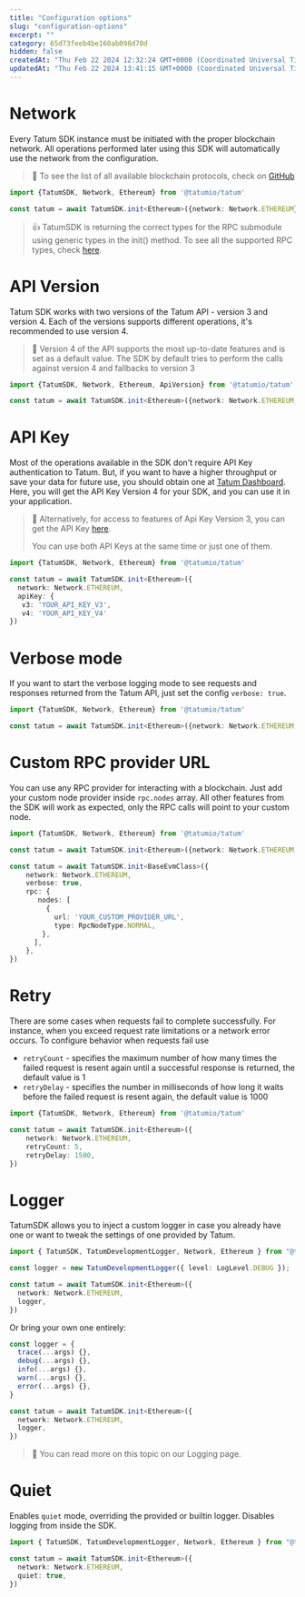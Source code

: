 ```yaml
---
title: "Configuration options"
slug: "configuration-options"
excerpt: ""
category: 65d73feeb4be160ab098d70d
hidden: false
createdAt: "Thu Feb 22 2024 12:32:24 GMT+0000 (Coordinated Universal Time)"
updatedAt: "Thu Feb 22 2024 13:41:15 GMT+0000 (Coordinated Universal Time)"
---
```

# Network

Every Tatum SDK instance must be initiated with the proper blockchain network. All operations performed later using this SDK will automatically use the network from the configuration.

> 📘 To see the list of all available blockchain protocols, check on [GitHub](https://github.com/tatumio/tatum-js/blob/master/src/dto/Network.ts)

```typescript
import {TatumSDK, Network, Ethereum} from '@tatumio/tatum'

const tatum = await TatumSDK.init<Ethereum>({network: Network.ETHEREUM})
```

> 👍 TatumSDK is returning the correct types for the RPC submodule using generic types in the init() method. To see all the supported RPC types, check [here](https://github.com/tatumio/tatum-js/blob/master/src/dto/rpc/index.ts).

# API Version

Tatum SDK works with two versions of the Tatum API - version 3 and version 4. Each of the versions supports different operations, it's recommended to use version 4.

> 📘 Version 4 of the API supports the most up-to-date features and is set as a default value. The SDK by default tries to perform the calls against version 4 and fallbacks to version 3

```typescript
import {TatumSDK, Network, Ethereum, ApiVersion} from '@tatumio/tatum'

const tatum = await TatumSDK.init<Ethereum>({network: Network.ETHEREUM, version: ApiVersion.V4})
```

# API Key

Most of the operations available in the SDK don't require API Key authentication to Tatum. But, if you want to have a higher throughput or save your data for future use, you should obtain one at [Tatum Dashboard](https://dashboard.tatum.io/). Here, you will get the API Key Version 4 for your SDK, and you can use it in your application.

> 📘 Alternatively, for access to features of Api Key Version 3, you can get the API Key [here](https://dashboard.tatum.io/).
> 
> You can use both API Keys at the same time or just one of them.

```typescript
import {TatumSDK, Network, Ethereum} from '@tatumio/tatum'

const tatum = await TatumSDK.init<Ethereum>({
  network: Network.ETHEREUM,
  apiKey: {
   v3: 'YOUR_API_KEY_V3',
   v4: 'YOUR_API_KEY_V4'
})
```

# Verbose mode

If you want to start the verbose logging mode to see requests and responses returned from the Tatum API, just set the config `verbose: true`.

```typescript
import {TatumSDK, Network, Ethereum} from '@tatumio/tatum'

const tatum = await TatumSDK.init<Ethereum>({network: Network.ETHEREUM, verbose: true})
```

# Custom RPC provider URL

You can use any RPC provider for interacting with a blockchain. Just add your custom node provider inside `rpc.nodes` array. All other features from the SDK will work as expected, only the RPC calls will point to your custom node.

```typescript
import {TatumSDK, Network, Ethereum} from '@tatumio/tatum'

const tatum = await TatumSDK.init<Ethereum>({network: Network.ETHEREUM, rpcUrl: 'https://YOUR_CUSTOM_RPC_PROVIDER'})

const tatum = await TatumSDK.init<BaseEvmClass>({
    network: Network.ETHEREUM,
    verbose: true,
    rpc: {
       nodes: [
         {
           url: 'YOUR_CUSTOM_PROVIDER_URL',
           type: RpcNodeType.NORMAL,
        },
      ],
    },
})
```

# Retry

There are some cases when requests fail to complete successfully. For instance, when you exceed request rate limitations or a network error occurs. To configure behavior when requests fail use

- `retryCount` - specifies the maximum number of how many times the failed request is resent again until a successful response is returned, the default value is 1
- `retryDelay` - specifies the number in milliseconds of how long it waits before the failed request is resent again, the default value is 1000

```typescript
import {TatumSDK, Network, Ethereum} from '@tatumio/tatum'

const tatum = await TatumSDK.init<Ethereum>({
    network: Network.ETHEREUM, 
    retryCount: 5,
    retryDelay: 1500,
})
```

# Logger

TatumSDK allows you to inject a custom logger in case you already have one or want to tweak the settings of one provided by Tatum.

```typescript
import { TatumSDK, TatumDevelopmentLogger, Network, Ethereum } from "@tatumio/tatum"

const logger = new TatumDevelopmentLogger({ level: LogLevel.DEBUG });

const tatum = await TatumSDK.init<Ethereum>({
  network: Network.ETHEREUM,
  logger,
})
```

Or bring your own one entirely:

```typescript
const logger = {
  trace(...args) {},
  debug(...args) {},
  info(...args) {},
  warn(...args) {},
  error(...args) {},
}

const tatum = await TatumSDK.init<Ethereum>({
  network: Network.ETHEREUM,
  logger,
})
```

> 📘 You can read more on this topic on our Logging page.

# Quiet

Enables `quiet` mode, overriding the provided or builtin logger. Disables logging from inside the SDK.

```typescript
import { TatumSDK, TatumDevelopmentLogger, Network, Ethereum } from "@tatumio/tatum"

const tatum = await TatumSDK.init<Ethereum>({
  network: Network.ETHEREUM,
  quiet: true,
})
```
